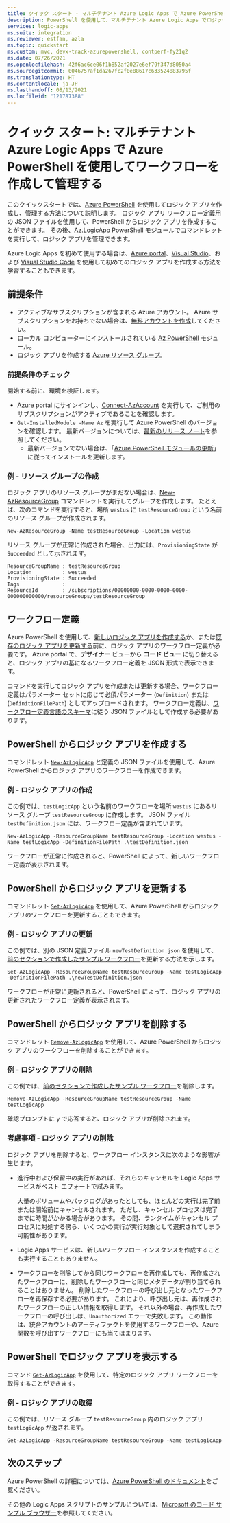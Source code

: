 ```yaml
---
title: クイック スタート - マルチテナント Azure Logic Apps で Azure PowerShell を使用してワークフローを作成して管理する
description: PowerShell を使用して、マルチテナント Azure Logic Apps でロジック アプリ ワークフローを作成して管理します。
services: logic-apps
ms.suite: integration
ms.reviewer: estfan, azla
ms.topic: quickstart
ms.custom: mvc, devx-track-azurepowershell, contperf-fy21q2
ms.date: 07/26/2021
ms.openlocfilehash: 42f6ac6ce06f1b852af2027e6ef79f347d8050a4
ms.sourcegitcommit: 0046757af1da267fc2f0e88617c633524883795f
ms.translationtype: HT
ms.contentlocale: ja-JP
ms.lasthandoff: 08/13/2021
ms.locfileid: "121787388"
---
```

# <a name="quickstart-create-and-manage-workflows-using-azure-powershell-in-multi-tenant-azure-logic-apps"></a>クイック スタート: マルチテナント Azure Logic Apps で Azure PowerShell を使用してワークフローを作成して管理する

このクイックスタートでは、[Azure PowerShell](/powershell/azure/install-az-ps) を使用してロジック アプリを作成し、管理する方法について説明します。 ロジック アプリ ワークフロー定義用の JSON ファイルを使用して、PowerShell からロジック アプリを作成することができます。 その後、[Az.LogicApp](/powershell/module/az.logicapp/) PowerShell モジュールでコマンドレットを実行して、ロジック アプリを管理できます。

Azure Logic Apps を初めて使用する場合は、[Azure portal](quickstart-create-first-logic-app-workflow.md)、[Visual Studio](quickstart-create-logic-apps-with-visual-studio.md)、および [Visual Studio Code](quickstart-create-logic-apps-visual-studio-code.md) を使用して初めてのロジック アプリを作成する方法を学習することもできます。

## <a name="prerequisites"></a>前提条件

* アクティブなサブスクリプションが含まれる Azure アカウント。 Azure サブスクリプションをお持ちでない場合は、[無料アカウントを作成](https://azure.microsoft.com/free/?WT.mc_id=A261C142F)してください。
* ローカル コンピューターにインストールされている [Az PowerShell](/powershell/azure/install-az-ps) モジュール。
* ロジック アプリを作成する [Azure リソース グループ](#example---create-resource-group)。

### <a name="prerequisite-check"></a>前提条件のチェック

開始する前に、環境を検証します。

* Azure portal にサインインし、[Connect-AzAccount](/powershell/module/az.accounts/connect-azaccount) を実行して、ご利用のサブスクリプションがアクティブであることを確認します。
* `Get-InstalledModule -Name Az` を実行して Azure PowerShell のバージョンを確認します。 最新バージョンについては、[最新のリリース ノート](/powershell/azure/migrate-az-6.0.0)を参照してください。
  * 最新バージョンでない場合は、「[Azure PowerShell モジュールの更新](/powershell/azure/install-az-ps#update-the-azure-powershell-module)」に従ってインストールを更新します。

### <a name="example---create-resource-group"></a>例 - リソース グループの作成

ロジック アプリのリソース グループがまだない場合は、[New-AzResourceGroup](/powershell/module/az.resources/new-azresourcegroup) コマンドレットを実行してグループを作成します。 たとえば、次のコマンドを実行すると、場所 `westus` に `testResourceGroup` という名前のリソース グループが作成されます。

```azurepowershell-interactive
New-AzResourceGroup -Name testResourceGroup -Location westus
```

リソース グループが正常に作成された場合、出力には、`ProvisioningState` が `Succeeded` として示されます。

```Output
ResourceGroupName : testResourceGroup
Location          : westus
ProvisioningState : Succeeded
Tags              :
ResourceId        : /subscriptions/00000000-0000-0000-0000-000000000000/resourceGroups/testResourceGroup
```

## <a name="workflow-definition"></a>ワークフロー定義

Azure PowerShell を使用して、[新しいロジック アプリを作成する](#create-logic-apps-from-powershell)か、または[既存のロジック アプリを更新する](#update-logic-apps-from-powershell)前に、ロジック アプリのワークフロー定義が必要です。 Azure portal で、**デザイナー** ビューから **コード ビュー** に切り替えると、ロジック アプリの基になるワークフロー定義を JSON 形式で表示できます。

コマンドを実行してロジック アプリを作成または更新する場合、ワークフロー定義はパラメーター セットに応じて必須パラメーター (`Definition`) または (`DefinitionFilePath`) としてアップロードされます。 ワークフロー定義は、[ワークフロー定義言語のスキーマ](./logic-apps-workflow-definition-language.md)に従う JSON ファイルとして作成する必要があります。

## <a name="create-logic-apps-from-powershell"></a>PowerShell からロジック アプリを作成する

コマンドレット [`New-AzLogicApp`](/powershell/module/az.logicapp/new-azlogicapp) と定義の JSON ファイルを使用して、Azure PowerShell からロジック アプリのワークフローを作成できます。

### <a name="example---create-logic-app"></a>例 - ロジック アプリの作成

この例では、`testLogicApp` という名前のワークフローを場所 `westus` にあるリソース グループ `testResourceGroup` に作成します。 JSON ファイル `testDefinition.json` には、ワークフロー定義が含まれています。

```azurepowershell-interactive
New-AzLogicApp -ResourceGroupName testResourceGroup -Location westus -Name testLogicApp -DefinitionFilePath .\testDefinition.json
```

ワークフローが正常に作成されると、PowerShell によって、新しいワークフロー定義が表示されます。

## <a name="update-logic-apps-from-powershell"></a>PowerShell からロジック アプリを更新する

コマンドレット [`Set-AzLogicApp`](/powershell/module/az.logicapp/set-azlogicapp) を使用して、Azure PowerShell からロジック アプリのワークフローを更新することもできます。

### <a name="example---update-logic-app"></a>例 - ロジック アプリの更新

この例では、別の JSON 定義ファイル `newTestDefinition.json` を使用して、[前のセクションで作成したサンプル ワークフロー](#example---create-logic-app)を更新する方法を示します。

```azurepowershell-interactive
Set-AzLogicApp -ResourceGroupName testResourceGroup -Name testLogicApp -DefinitionFilePath .\newTestDefinition.json
```

ワークフローが正常に更新されると、PowerShell によって、ロジック アプリの更新されたワークフロー定義が表示されます。

## <a name="delete-logic-apps-from-powershell"></a>PowerShell からロジック アプリを削除する

コマンドレット [`Remove-AzLogicApp`](/powershell/module/az.logicapp/remove-azlogicapp) を使用して、Azure PowerShell からロジック アプリのワークフローを削除することができます。

### <a name="example---delete-logic-app"></a>例 - ロジック アプリの削除

この例では、[前のセクションで作成したサンプル ワークフロー](#example---create-logic-app)を削除します。

```azurepowershell-interactive
Remove-AzLogicApp -ResourceGroupName testResourceGroup -Name testLogicApp
```

確認プロンプトに `y` で応答すると、ロジック アプリが削除されます。

### <a name="considerations---delete-logic-app"></a>考慮事項 - ロジック アプリの削除

ロジック アプリを削除すると、ワークフロー インスタンスに次のような影響が生じます。

* 進行中および保留中の実行があれば、それらのキャンセルを Logic Apps サービスがベスト エフォートで試みます。

  大量のボリュームやバックログがあったとしても、ほとんどの実行は完了前または開始前にキャンセルされます。 ただし、キャンセル プロセスは完了までに時間がかかる場合があります。 その間、ランタイムがキャンセル プロセスに対処する傍ら、いくつかの実行が実行対象として選択されてしまう可能性があります。

* Logic Apps サービスは、新しいワークフロー インスタンスを作成することも実行することもありません。

* ワークフローを削除してから同じワークフローを再作成しても、再作成されたワークフローに、削除したワークフローと同じメタデータが割り当てられることはありません。 削除したワークフローの呼び出し元となったワークフローを再保存する必要があります。 これにより、呼び出し元は、再作成されたワークフローの正しい情報を取得します。 それ以外の場合、再作成したワークフローの呼び出しは、`Unauthorized` エラーで失敗します。 この動作は、統合アカウントのアーティファクトを使用するワークフローや、Azure 関数を呼び出すワークフローにも当てはまります。

## <a name="show-logic-apps-in-powershell"></a>PowerShell でロジック アプリを表示する

コマンド [`Get-AzLogicApp`](/powershell/module/az.logicapp/get-azlogicapp) を使用して、特定のロジック アプリ ワークフローを取得することができます。

### <a name="example---get-logic-app"></a>例 - ロジック アプリの取得

この例では、リソース グループ `testResourceGroup` 内のロジック アプリ `testLogicApp` が返されます。

```azurepowershell-interactive
Get-AzLogicApp -ResourceGroupName testResourceGroup -Name testLogicApp
```

## <a name="next-steps"></a>次のステップ

Azure PowerShell の詳細については、[Azure PowerShell のドキュメント](/powershell/azure/)をご覧ください。

その他の Logic Apps スクリプトのサンプルについては、[Microsoft のコード サンプル ブラウザー](/samples/browse/?products=azure-logic-apps)を参照してください。